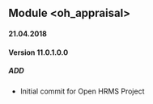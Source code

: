 ## Module <oh_appraisal>

#### 21.04.2018
#### Version 11.0.1.0.0
##### ADD
- Initial commit for Open HRMS Project
